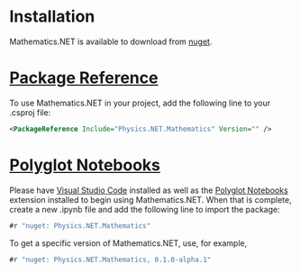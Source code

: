 # Installation

Mathematics.NET is available to download from [nuget](https://www.nuget.org/packages/Physics.NET.Mathematics).

# [Package Reference](#tab/package-reference)

To use Mathematics.NET in your project, add the following line to your .csproj file:
```xml
<PackageReference Include="Physics.NET.Mathematics" Version="" />
```

# [Polyglot Notebooks](#tab/polyglot-notebooks)

Please have [Visual Studio Code](https://code.visualstudio.com/) installed as well as the [Polyglot Notebooks](https://marketplace.visualstudio.com/items?itemName=ms-dotnettools.dotnet-interactive-vscode) extension installed to begin using Mathematics.NET. When that is complete, create a new .ipynb file and add the following line to import the package:
```csharp
#r "nuget: Physics.NET.Mathematics"
```
To get a specific version of Mathematics.NET, use, for example,
```csharp
#r "nuget: Physics.NET.Mathematics, 0.1.0-alpha.1"
```
